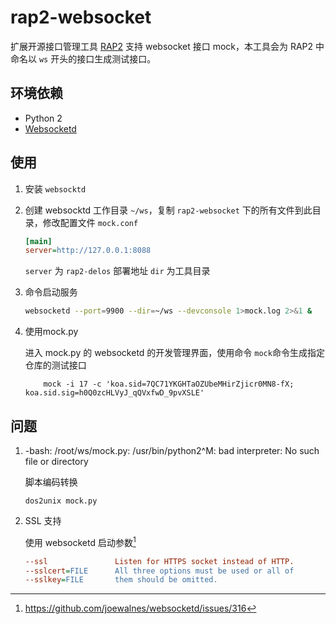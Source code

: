 # rap2-websocket

扩展开源接口管理工具 [RAP2](https://github.com/thx/rap2-delos) 支持 websocket 接口 mock，本工具会为 RAP2 中命名以 `ws` 开头的接口生成测试接口。

## 环境依赖

- Python 2
- [Websocketd](http://websocketd.com/)

## 使用

1. 安装 `websocktd`

2. 创建 websocktd 工作目录 `~/ws`，复制 `rap2-websocket` 下的所有文件到此目录，修改配置文件 `mock.conf`

    ```ini
    [main]
    server=http://127.0.0.1:8088
    ```

    `server` 为 `rap2-delos` 部署地址
    `dir` 为工具目录

3. 命令启动服务

    ```bash
    websocketd --port=9900 --dir=~/ws --devconsole 1>mock.log 2>&1 &
    ```

4. 使用mock.py

    进入 mock.py 的 websocketd 的开发管理界面，使用命令 `mock`命令生成指定仓库的测试接口

    ```shell
        mock -i 17 -c 'koa.sid=7QC71YKGHTaOZUbeMHirZjicr0MN8-fX; koa.sid.sig=h0Q0zcHLVyJ_qQVxfwD_9pvXSLE'
    ```

## 问题

1. -bash: /root/ws/mock.py: /usr/bin/python2^M: bad interpreter: No such file or directory

    脚本编码转换

    ```shell
    dos2unix mock.py
    ```

2. SSL 支持

    使用 websocketd 启动参数[^1]
    ```ini
    --ssl               Listen for HTTPS socket instead of HTTP.
    --sslcert=FILE      All three options must be used or all of
    --sslkey=FILE       them should be omitted.
    ```

[^1]: https://github.com/joewalnes/websocketd/issues/316
